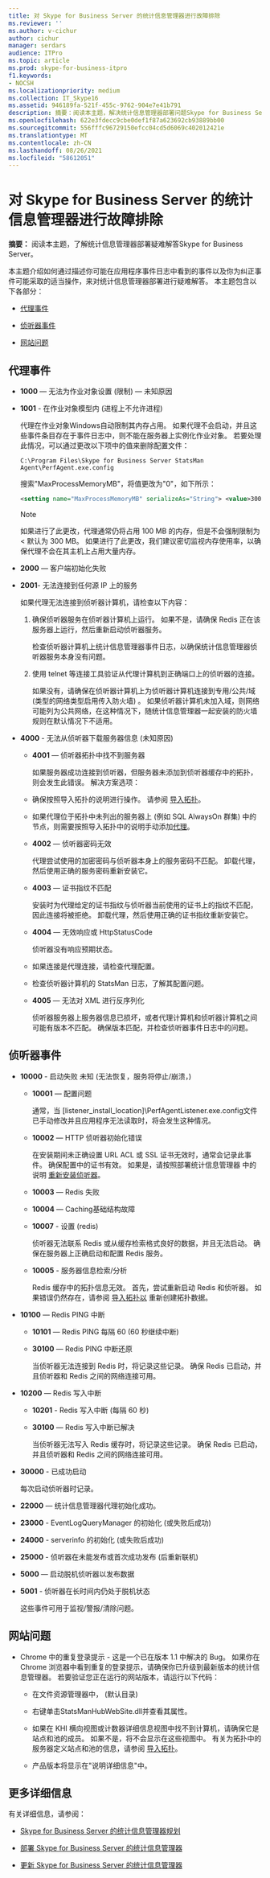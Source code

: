 ```yaml
---
title: 对 Skype for Business Server 的统计信息管理器进行故障排除
ms.reviewer: ''
ms.author: v-cichur
author: cichur
manager: serdars
audience: ITPro
ms.topic: article
ms.prod: skype-for-business-itpro
f1.keywords:
- NOCSH
ms.localizationpriority: medium
ms.collection: IT_Skype16
ms.assetid: 946189fa-521f-455c-9762-904e7e41b791
description: 摘要：阅读本主题，解决统计信息管理器部署问题Skype for Business Server。
ms.openlocfilehash: 622e3fdecc9cbe0def1f87a623692cb93889bb00
ms.sourcegitcommit: 556fffc96729150efcc04cd5d6069c402012421e
ms.translationtype: MT
ms.contentlocale: zh-CN
ms.lasthandoff: 08/26/2021
ms.locfileid: "58612051"
---
```

# <a name="troubleshoot-statistics-manager-for-skype-for-business-server"></a>对 Skype for Business Server 的统计信息管理器进行故障排除
 
**摘要：** 阅读本主题，了解统计信息管理器部署疑难解答Skype for Business Server。
  
本主题介绍如何通过描述你可能在应用程序事件日志中看到的事件以及你为纠正事件可能采取的适当操作，来对统计信息管理器部署进行疑难解答。 本主题包含以下各部分：
  
- [代理事件](troubleshoot.md#BKMK_Agent)
    
- [侦听器事件](troubleshoot.md#BKMK_Listener)
    
- [网站问题](troubleshoot.md#BKMK_Website)
    
## <a name="agent-events"></a>代理事件
<a name="BKMK_Agent"> </a>

- **1000** — 无法为作业对象设置 (限制) — 未知原因
    
- **1001** - 在作业对象模型内 (进程上不允许进程) 
    
    代理在作业对象Windows自动限制其内存占用。 如果代理不会启动，并且这些事件条目存在于事件日志中，则不能在服务器上实例化作业对象。 若要处理此情况，可以通过更改以下项中的值来删除配置文件：
    
  ```console
  C:\Program Files\Skype for Business Server StatsMan Agent\PerfAgent.exe.config
  ```

    搜索"MaxProcessMemoryMB"，将值更改为"0"，如下所示：
    
  ```xml
  <setting name="MaxProcessMemoryMB" serializeAs="String"> <value>300</value> </setting>
  ```

    > [!NOTE]
    > 如果进行了此更改，代理通常仍将占用 100 MB 的内存，但是不会强制限制为 \< 默认为 300 MB。 如果进行了此更改，我们建议密切监视内存使用率，以确保代理不会在其主机上占用大量内存。 
  
- **2000** — 客户端初始化失败
    
- **2001**- 无法连接到任何源 IP 上的服务
    
    如果代理无法连接到侦听器计算机，请检查以下内容：
    
    1. 确保侦听器服务在侦听器计算机上运行。 如果不是，请确保 Redis 正在该服务器上运行，然后重新启动侦听器服务。
        
        检查侦听器计算机上统计信息管理器事件日志，以确保统计信息管理器侦听器服务本身没有问题。
        
    2. 使用 telnet 等连接工具验证从代理计算机到正确端口上的侦听器的连接。
        
        如果没有，请确保在侦听器计算机上为侦听器计算机连接到专用/公共/域 (类型的网络类型启用传入防火墙) 。 如果侦听器计算机未加入域，则网络可能列为公共网络，在这种情况下，随统计信息管理器一起安装的防火墙规则在默认情况下不适用。
    
- **4000** - 无法从侦听器下载服务器信息 (未知原因) 
    
  - **4001** — 侦听器拓扑中找不到服务器
    
    如果服务器成功连接到侦听器，但服务器未添加到侦听器缓存中的拓扑，则会发生此错误。 解决方案选项：
    
  - 确保按照导入拓扑的说明进行操作。 请参阅 [导入拓扑](deploy.md#BKMK_ImportTopology)。 
    
  - 如果代理位于拓扑中未列出的服务器上 (例如 SQL AlwaysOn 群集) 中的节点，则需要按照导入拓扑中的说明手动添加[代理](deploy.md#BKMK_ImportTopology)。
    
  - **4002** — 侦听器密码无效
    
    代理尝试使用的加密密码与侦听器本身上的服务密码不匹配。 卸载代理，然后使用正确的服务密码重新安装它。
    
  - **4003** — 证书指纹不匹配
    
    安装时为代理给定的证书指纹与侦听器当前使用的证书上的指纹不匹配，因此连接将被拒绝。 卸载代理，然后使用正确的证书指纹重新安装它。
    
  - **4004** — 无效响应或 HttpStatusCode
    
    侦听器没有响应预期状态。 
    
  - 如果连接是代理连接，请检查代理配置。
    
  - 检查侦听器计算机的 StatsMan 日志，了解其配置问题。
    
  - **4005** — 无法对 XML 进行反序列化
    
    侦听器服务器上服务器信息已损坏，或者代理计算机和侦听器计算机之间可能有版本不匹配。 确保版本匹配，并检查侦听器事件日志中的问题。
    
## <a name="listener-events"></a>侦听器事件
<a name="BKMK_Listener"> </a>

- **10000** - 启动失败 未知 (无法恢复，服务将停止/崩溃，) 
    
  - **10001** — 配置问题
    
    通常，当 [listener_install_location]\PerfAgentListener.exe.config文件已手动修改并且应用程序无法读取时，将会发生这种情况。
    
  - **10002** — HTTP 侦听器初始化错误
    
    在安装期间未正确设置 URL ACL 或 SSL 证书无效时，通常会记录此事件。 确保配置中的证书有效。 如果是，请按照部署统计信息管理器 中的说明 [重新安装侦听器](deploy.md#BKMK_Deploy)。
    
  - **10003** — Redis 失败
    
  - **10004** — Caching基础结构故障
    
  - **10007** - 设置 (redis) 
    
    侦听器无法联系 Redis 或从缓存检索格式良好的数据，并且无法启动。 确保在服务器上正确启动和配置 Redis 服务。
    
  - **10005** - 服务器信息检索/分析
    
    Redis 缓存中的拓扑信息无效。 首先，尝试重新启动 Redis 和侦听器。 如果错误仍然存在，请参阅 [导入拓扑以](deploy.md#BKMK_ImportTopology) 重新创建拓扑数据。
    
- **10100** — Redis PING 中断
    
  - **10101** — Redis PING 每隔 60 (60 秒继续中断) 
    
  - **30100** — Redis PING 中断还原
    
    当侦听器无法连接到 Redis 时，将记录这些记录。 确保 Redis 已启动，并且侦听器和 Redis 之间的网络连接可用。
    
- **10200** — Redis 写入中断
    
  - **10201** - Redis 写入中断 (每隔 60 秒) 
    
  - **30100** — Redis 写入中断已解决
    
    当侦听器无法写入 Redis 缓存时，将记录这些记录。 确保 Redis 已启动，并且侦听器和 Redis 之间的网络连接可用。
    
- **30000** - 已成功启动
    
    每次启动侦听器时记录。
    
- **22000** — 统计信息管理器代理初始化成功。
    
- **23000** - EventLogQueryManager 的初始化 (或失败后成功) 
    
- **24000** - serverinfo 的初始化 (或失败后成功) 
    
- **25000** - 侦听器在未能发布或首次成功发布 (后重新联机) 
    
- **5000** — 启动脱机侦听器以发布数据
    
- **5001** - 侦听器在长时间内仍处于脱机状态
    
    这些事件可用于监视/警报/清除问题。
    
## <a name="website-issues"></a>网站问题
<a name="BKMK_Website"> </a>

- Chrome 中的重复登录提示 - 这是一个已在版本 1.1 中解决的 Bug。 如果你在 Chrome 浏览器中看到重复的登录提示，请确保你已升级到最新版本的统计信息管理器。 若要验证您正在运行的网站版本，请运行以下代码：
    
  - 在文件资源管理器中， (默认目录) 
    
  - 右键单击StatsManHubWebSite.dll并查看其属性。
    
  - 如果在 KHI 横向视图或计数器详细信息视图中找不到计算机，请确保它是站点和池的成员。 如果不是，将不会显示在这些视图中。 有关为拓扑中的服务器定义站点和池的信息，请参阅 [导入拓扑](deploy.md#BKMK_ImportTopology)。
    
  - 产品版本将显示在"说明详细信息"中。
    
## <a name="for-more-information"></a>更多详细信息
<a name="BKMK_Website"> </a>

有关详细信息，请参阅：
  
- [Skype for Business Server 的统计信息管理器规划](plan.md)
    
- [部署 Skype for Business Server 的统计信息管理器](deploy.md)
    
- [更新 Skype for Business Server 的统计信息管理器](upgrade.md)
